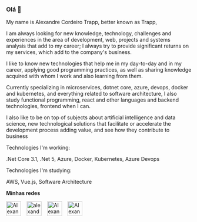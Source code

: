 ### Olá 👋

My name is Alexandre Cordeiro Trapp, better known as Trapp, 

I am always looking for new knowledge, technology, challenges and experiences in the area of ​​development, web, projects and systems analysis that add to my career; I always try to provide significant returns on my services, which add to the company's business.

I like to know new technologies that help me in my day-to-day and in my career, applying good programming practices, as well as sharing knowledge acquired with whom I work and also learning from them.

Currently specializing in microservices, dotnet core, azure, devops, docker and kubernetes, and everything related to software architecture, I also study functional programming, react and other languages and backend technologies, frontend when I can.

I also like to be on top of subjects about artificial intelligence and data science, new technological solutions that facilitate or accelerate the development process adding value, and see how they contribute to business

Technologies I'm working:

.Net Core 3.1, .Net 5, Azure, Docker, Kubernetes, Azure Devops

Technologies I'm studying:

AWS, Vue.js, Software Architecture

**Minhas redes**
<p align="left">
<a href="https://www.linkedin.com/in/alexandre-trapp/" target="blank"><img align="center" src="https://cdn.jsdelivr.net/npm/simple-icons@3.0.1/icons/linkedin.svg" alt="Alexandre Cordeiro Trapp" height="40" width="40" /></a> &nbsp;&nbsp;
<a href="https://www.instagram.com/alexandretrapp/" target="blank"><img align="center" src="https://cdn.jsdelivr.net/npm/simple-icons@3.0.1/icons/instagram.svg" alt="alexandretrapp" height="40" width="40" /></a> &nbsp;&nbsp;
<a href="https://twitter.com/Alexandrectrapp" target="blank"><img align="center" src="https://cdn.jsdelivr.net/npm/simple-icons@3.0.1/icons/twitter.svg" alt="Alexandrectrapp" height="40" width="40" /></a> &nbsp;&nbsp;
<a href="https://www.facebook.com/alexandre.trapp/" target="blank"><img align="center" src="https://cdn.jsdelivr.net/npm/simple-icons@3.0.1/icons/facebook.svg" alt="Alexandre Cordeiro Trapp" height="40" width="40" /></a> &nbsp;&nbsp;

</p>
